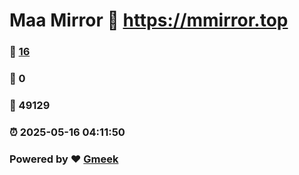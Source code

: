 # Maa Mirror :link: https://mmirror.top 
### :page_facing_up: [16](https://mmirror.top/tag.html) 
### :speech_balloon: 0 
### :hibiscus: 49129 
### :alarm_clock: 2025-05-16 04:11:50 
### Powered by :heart: [Gmeek](https://github.com/Meekdai/Gmeek)
